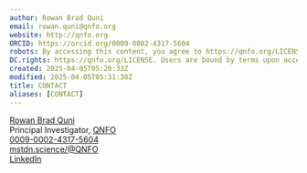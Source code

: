 ```yaml
---
author: Rowan Brad Quni
email: rowan.quni@qnfo.org
website: http://qnfo.org
ORCID: https://orcid.org/0009-0002-4317-5604
robots: By accessing this content, you agree to https://qnfo.org/LICENSE. Non-commercial use only. Attribution required.
DC.rights: https://qnfo.org/LICENSE. Users are bound by terms upon access.
created: 2025-04-05T05:20:33Z
modified: 2025-04-05T05:31:38Z
title: CONTACT
aliases: [CONTACT]
---
```

[Rowan Brad Quni](mailto:rowan.quni@qnfo.org)  
Principal Investigator, [QNFO](https://qnfo.org)  
[0009-0002-4317-5604](https://ORCID.org/0009-0002-4317-5604)  
[mstdn.science/@QNFO](https://mstdn.science/@QNFO)  
[LinkedIn](https://linkedin.com/in/rowan-quni-868006341)